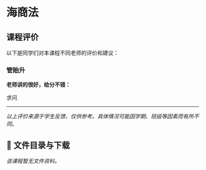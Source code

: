 # 海商法

## 课程评价

以下是同学们对本课程不同老师的评价和建议：

### 管贻升

**老师讲的很好，给分不错：**

求问

---

*以上评价来源于学生反馈，仅供参考。具体情况可能因学期、班级等因素而有所不同。*
## 📄 文件目录与下载

_该课程暂无文件资料。_
